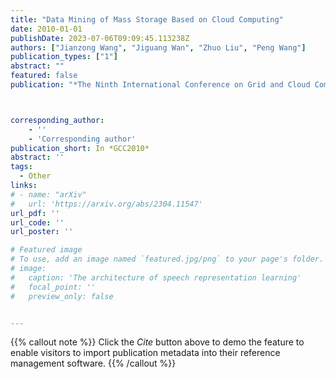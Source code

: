 ```yaml
---
title: "Data Mining of Mass Storage Based on Cloud Computing"
date: 2010-01-01
publishDate: 2023-07-06T09:09:45.113238Z
authors: ["Jianzong Wang", "Jiguang Wan", "Zhuo Liu", "Peng Wang"]
publication_types: ["1"]
abstract: ""
featured: false
publication: "*The Ninth International Conference on Grid and Cloud Computing*"



corresponding_author:
    - ''
    - 'Corresponding author'
publication_short: In *GCC2010* 
abstract: ''
tags:
  - Other
links:
# - name: "arXiv"
#   url: 'https://arxiv.org/abs/2304.11547'
url_pdf: ''
url_code: ''
url_poster: ''

# Featured image
# To use, add an image named `featured.jpg/png` to your page's folder.
# image:
#   caption: 'The architecture of speech representation learning'
#   focal_point: ''
#   preview_only: false


---
```


{{% callout note %}}
Click the _Cite_ button above to demo the feature to enable visitors to import publication metadata into their reference management software.
{{% /callout %}}



